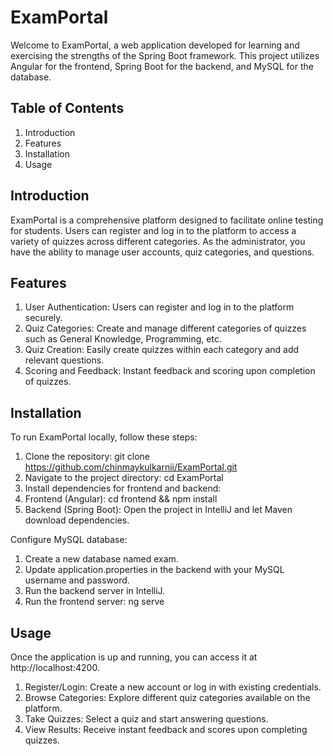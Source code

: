 # ExamPortal

Welcome to ExamPortal, a web application developed for learning and exercising the strengths of the Spring Boot framework. This project utilizes Angular for the frontend, Spring Boot for the backend, and MySQL for the database.

## Table of Contents

1. Introduction
2. Features
3. Installation
4. Usage

## Introduction

ExamPortal is a comprehensive platform designed to facilitate online testing for students. Users can register and log in to the platform to access a variety of quizzes across different categories. As the administrator, you have the ability to manage user accounts, quiz categories, and questions.

## Features

1. User Authentication: Users can register and log in to the platform securely.
2. Quiz Categories: Create and manage different categories of quizzes such as General Knowledge, Programming, etc.
3. Quiz Creation: Easily create quizzes within each category and add relevant questions.
4. Scoring and Feedback: Instant feedback and scoring upon completion of quizzes.

## Installation

To run ExamPortal locally, follow these steps:

1. Clone the repository: git clone https://github.com/chinmaykulkarnii/ExamPortal.git
2. Navigate to the project directory: cd ExamPortal
3. Install dependencies for frontend and backend:
4. Frontend (Angular): cd frontend && npm install
5. Backend (Spring Boot): Open the project in IntelliJ and let Maven download dependencies.
   
Configure MySQL database:

1. Create a new database named exam.
2. Update application.properties in the backend with your MySQL username and password.
3. Run the backend server in IntelliJ.
4. Run the frontend server: ng serve

## Usage

Once the application is up and running, you can access it at http://localhost:4200.

1. Register/Login: Create a new account or log in with existing credentials.
2. Browse Categories: Explore different quiz categories available on the platform.
3. Take Quizzes: Select a quiz and start answering questions.
4. View Results: Receive instant feedback and scores upon completing quizzes.
